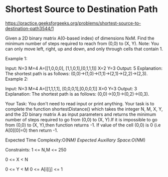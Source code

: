 # Shortest Source to Destination Path

https://practice.geeksforgeeks.org/problems/shortest-source-to-destination-path3544/1


Given a 2D binary matrix A(0-based index) of dimensions NxM. Find the minimum number of steps required to reach from (0,0) to (X, Y).
Note: You can only move left, right, up and down, and only through cells that contain 1.

Example 1:

Input:
N=3
M=4
A=[[1,0,0,0], 
[1,1,0,1],[0,1,1,1]]
X=2
Y=3 
Output:
5
Explanation:
The shortest path is as follows:
(0,0)->(1,0)->(1,1)->(2,1)->(2,2)->(2,3).
Example 2:

Input:
N=3
M=4
A=[[1,1,1,1],
[0,0,0,1],[0,0,0,1]]
X=0
Y=3
Output:
3
Explanation:
The shortest path is as follows:
(0,0)->(0,1)->(0,2)->(0,3).

Your Task:
You don't need to read input or print anything. Your task is to complete the function shortestDistance() which takes the integer N, M, X, Y, and the 2D binary matrix A as input parameters and returns the minimum number of steps required to go from (0,0) to (X, Y).If it is impossible to go from (0,0) to (X, Y),then function returns -1. If value of the cell (0,0) is 0 (i.e  A[0][0]=0) then return -1.


Expected Time Complexity:O(N*M)
Expected Auxillary Space:O(N*M)

 

Constraints:
1 <= N,M <= 250

0 <= X < N

0 <= Y < M
0 <= A[i][j] <= 1
